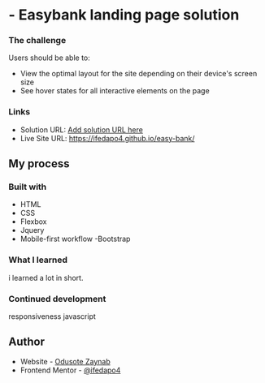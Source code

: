 # - Easybank landing page solution

### The challenge

Users should be able to:

- View the optimal layout for the site depending on their device's screen size
- See hover states for all interactive elements on the page


### Links

- Solution URL: [Add solution URL here](https://your-solution-url.com)
- Live Site URL:  https://ifedapo4.github.io/easy-bank/

## My process

### Built with

- HTML
- CSS 
- Flexbox
- Jquery
- Mobile-first workflow
-Bootstrap

### What I learned
i learned a lot in short.

### Continued development

responsiveness
javascript


## Author

- Website - [Odusote Zaynab](https://www.your-site.com)
- Frontend Mentor - [@ifedapo4](https://www.frontendmentor.io/profile/yourusername)

